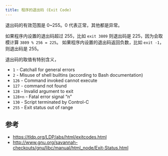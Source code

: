 ```yaml
---
title: 程序的退出码 (Exit Code)
---
```



退出码的有效范围是 0~255。0 代表正常，其他都是异常。

如果程序内设置的退出码超过 255，比如 `exit 3809` 则退出码是 225，因为会取模计算 `3809 % 256 = 225`。
如果程序内设置的退出码返回负数，比如 `exit -1`，则退出码是 255。

退出码的取值有特别含义，

- `1` - Catchall for general errors
- `2` - Misuse of shell builtins (according to Bash documentation)
- `126` - Command invoked cannot execute
- `127` - command not found
- `128` - Invalid argument to exit
- `128+n` - Fatal error signal “n”
- `130` - Script terminated by Control-C
- `255` - Exit status out of range

## 参考

- https://tldp.org/LDP/abs/html/exitcodes.html
- http://www.gnu.org/savannah-checkouts/gnu/libc/manual/html_node/Exit-Status.html
